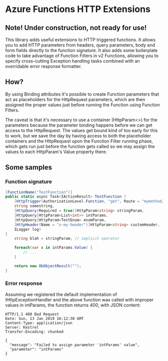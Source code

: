 # Azure Functions HTTP Extensions

## Note! Under construction, not ready for use!

This library adds useful extensions to HTTP triggered functions. It allows you to
add HTTP parameters from headers, query parameters, body and form fields directly
to the function signature. It also adds some boilerplate code to take advantage of
Function Filters in v2 Functions, allowing you to specify cross-cutting Exception 
handling tasks combined with an overridable error response formatter.

## How?

By using Binding attributes it's possible to create Function parameters
that act as placeholders for the HttpRequest parameters, which are then assigned 
the proper values just before running the Function using Function Filters.

The caveat is that it's necessary to use a container (HttpParam<>) for the parameters
because the parameter binding happens before we can get access to the HttpRequest. The
values get bound kind of too early for this to work, but we save the day by having 
access to both the placeholder containers and the HttpRequest upon the Function Filter
running phase, which gets run just before the function gets called so we may assign
the values to each HttpParam's Value property there.

## Some samples

### Function signature

```C#
[FunctionName("TestFunction")]
public static async Task<IActionResult> TestFunction (
    [HttpTrigger(AuthorizationLevel.Function, "get", Route = "mymethod/{somestring}")] HttpRequest req,
    string somestring,
    [HttpQuery(Required = true)]HttpParam<string> stringParam,
    [HttpQuery]HttpParam<List<int>> intParams,
    [HttpQuery]HttpParam<TestEnum> enumParam,
    [HttpHeader(Name = "x-my-header")]HttpParam<string> customHeader,
    ILogger log)
{
	string blah = stringParam; // implicit operator

	foreach(var x in intParams.Value) {
		// ...
	}

    return new OkObjectResult("");
}
```

### Error response

Assuming we registered the default implementation of IHttpExceptionHandler and the above function was called 
with improper values in intParams, the function returns 400, with JSON content:

```
HTTP/1.1 400 Bad Request
Date: Sun, 13 Jan 2019 16:12:30 GMT
Content-Type: application/json
Server: Kestrel
Transfer-Encoding: chunked

{
  "message": "Failed to assign parameter 'intParams' value",
  "parameter": "intParams"
}
```


